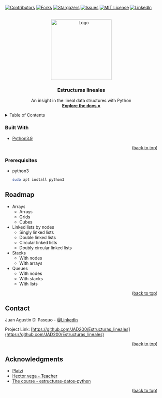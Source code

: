 <div id="top">
  
  [![Contributors][contributors-shield]][contributors-url]
  [![Forks][forks-shield]][forks-url]
  [![Stargazers][stars-shield]][stars-url]
  [![Issues][issues-shield]][issues-url]
  [![MIT License][license-shield]][license-url] 
  [![LinkedIn][linkedin-shield]][linkedin-url]
 
</div>

<!-- PROJECT LOGO -->
<br />
<div align="center">
  <a href="https://github.com/github_username/repo_name">
    <img src="https://i.imgur.com/fDkhooA.png" alt="Logo" width="200" >
  </a>

<h3 align="center">Estructuras lineales</h3>

  <p align="center">
    An insight in the lineal data structures with Python
    <br />
    <a href="https://github.com/JAD200/Estructuras_lineales"><strong>Explore the docs »</strong></a>
</div>



<!-- TABLE OF CONTENTS -->
<details>
  <summary>Table of Contents</summary>
  <ol>
    <li>
      <ul>
        <li><a href="#built-with">Built With</a></li>
      </ul>
    </li>
    <li>
      <a href="#getting-started">Getting Started</a>
      <ul>
        <li><a href="#prerequisites">Prerequisites</a></li>
        <li><a href="#installation">Installation</a></li>
      </ul>
    </li>
    <li><a href="#roadmap">Roadmap</a></li>
    <li><a href="#contact">Contact</a></li>
    <li><a href="#acknowledgments">Acknowledgments</a></li>
  </ol>
</details>


### Built With

* [Python3.9](https://www.python.org/downloads/release/python-3913/)

<p align="right">(<a href="#top">back to top</a>)</p>



### Prerequisites

* python3
  ```sh
  sudo apt install python3
  ```

<!-- ROADMAP -->
## Roadmap

- Arrays
	- Arrays
	- Grids
	- Cubes
- Linked lists by nodes
	- Singly linked lists
	- Double linked lists
	- Circular linked lists
	- Doubly circular linked lists
- Stacks
	- With nodes
	- With arrays
- Queues
	- With nodes
	- With stacks
	- With lists

<p align="right">(<a href="#top">back to top</a>)</p>


<!-- CONTACT -->
## Contact

Juan Agustin Di Pasquo - [@LinkedIn](https://linkedin.com/in/juan-agustin-di-pasquo-jad)

Project Link: [https://github.com/JAD200/Estructuras_lineales](https://github.com/JAD200/Estructuras_lineales)

<p align="right">(<a href="#top">back to top</a>)</p>



<!-- ACKNOWLEDGMENTS -->
## Acknowledgments

* [Platzi](https://platzi.com/)
* [Hector vega - Teacher](https://mobile.twitter.com/TerranigmArk)
* [The course - estructuras-datos-python](https://platzi.com/cursos/estructuras-datos-python/)

<p align="right">(<a href="#top">back to top</a>)</p>



<!-- MARKDOWN LINKS & IMAGES -->
<!-- https://www.markdownguide.org/basic-syntax/#reference-style-links -->
[contributors-shield]: https://img.shields.io/github/contributors/JAD200/Estructuras_lineales.svg?style=flat-square
[contributors-url]: https://github.com/JAD200/Estructuras_lineales/graphs/contributors
[forks-shield]: https://img.shields.io/github/forks/JAD200/Estructuras_lineales.svg?style=flat-square
[forks-url]: https://github.com/JAD200/Estructuras_lineales/network/members
[stars-shield]: https://img.shields.io/github/stars/JAD200/Estructuras_lineales.svg?style=flat-square
[stars-url]: https://github.com/JAD200/Estructuras_lineales/stargazers
[issues-shield]: https://img.shields.io/github/issues/JAD200/Estructuras_lineales.svg?style=flat-square
[issues-url]: https://github.com/JAD200/Estructuras_lineales/issues
[license-shield]: https://img.shields.io/github/license/JAD200/Estructuras_lineales.svg?style=flat-square
[license-url]: https://github.com/JAD200/Estructuras_lineales/blob/master/LICENSE.txt
<!-- LinkedIn -->
[linkedin-shield]: https://img.shields.io/badge/-LinkedIn-black.svg?style=for-the-badge&logo=linkedin&colorB=blue
[linkedin-url]: https://linkedin.com/in/juan-agustin-di-pasquo-jad
